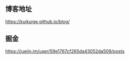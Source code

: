 ## 博客地址
https://kuikuige.github.io/blog/
## 掘金
https://juejin.im/user/59e1767cf265da43052da509/posts
